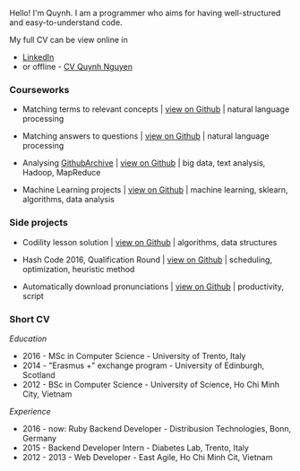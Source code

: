 Hello! I'm Quynh. I am a programmer who aims for having well-structured and easy-to-understand code.

My full CV can be view online in 
- [LinkedIn](https://www.linkedin.com/in/quynh1nguyen)
- or offline - [CV Quynh Nguyen](https://github.com/npxquynh/npxquynh.github.io/blob/master/files/Quynh_Nguyen_Resume.pdf)

### Courseworks
- Matching terms to relevant concepts | [view on Github](https://github.com/npxquynh/LUS-project2) | natural language processing

- Matching answers to questions | [view on Github](https://github.com/npxquynh/LUS_project3) | natural language processing

- Analysing [GithubArchive](https://www.githubarchive.org/) | [view on Github](https://github.com/npxquynh/data-information-integration) | big data, text analysis, Hadoop, MapReduce

- Machine Learning projects | [view on Github](https://github.com/npxquynh/machine-learning-trento) | machine learning, sklearn, algorithms, data analysis

### Side projects
- Codility lesson solution | [view on Github](https://github.com/npxquynh/codility) | algorithms, data structures

- Hash Code 2016, Qualification Round | [view on Github](https://github.com/npxquynh/best_team_ever/tree/master) | scheduling, optimization, heuristic method

- Automatically download pronunciations | [view on Github](https://github.com/npxquynh/learning_languages) | productivity, script

### Short CV

*Education*
- 2016 - MSc in Computer Science - University of Trento, Italy
- 2014 - "Erasmus +" exchange program - University of Edinburgh, Scotland
- 2012 - BSc in Computer Science - University of Science, Ho Chi Minh City, Vietnam

*Experience*
- 2016 - now: Ruby Backend Developer - Distribusion Technologies, Bonn, Germany
- 2015 - Backend Developer Intern - Diabetes Lab, Trento, Italy
- 2012 - 2013 - Web Developer - East Agile, Ho Chi Minh Cit, Vietnam
 
